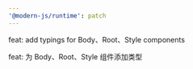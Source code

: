 ```yaml
---
'@modern-js/runtime': patch
---
```


feat: add typings for Body、Root、Style components

feat: 为 Body、Root、Style 组件添加类型
